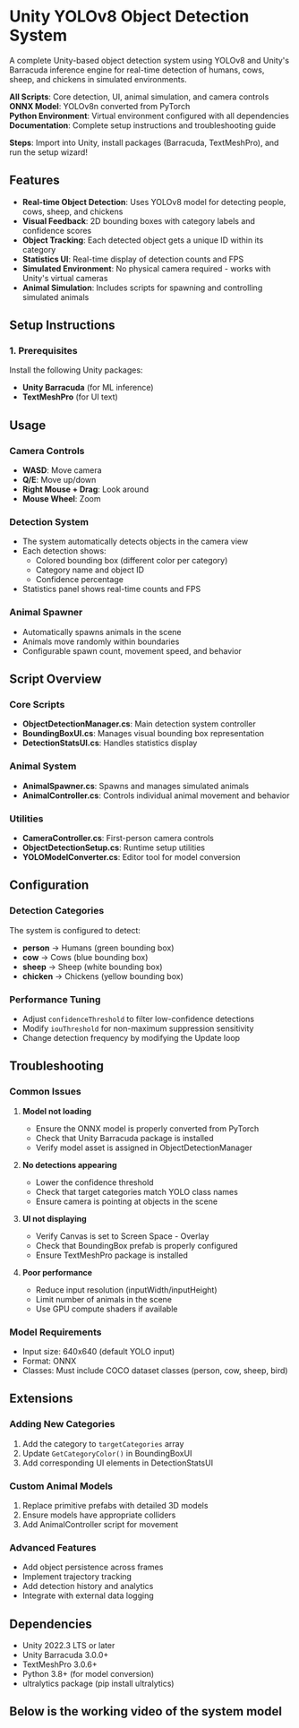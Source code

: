 # Unity YOLOv8 Object Detection System

A complete Unity-based object detection system using YOLOv8 and Unity's Barracuda inference engine for real-time detection of humans, cows, sheep, and chickens in simulated environments.



 **All Scripts**: Core detection, UI, animal simulation, and camera controls  
 **ONNX Model**: YOLOv8n converted from PyTorch  
 **Python Environment**: Virtual environment configured with all dependencies  
 **Documentation**: Complete setup instructions and troubleshooting guide  

**Steps**: Import into Unity, install packages (Barracuda, TextMeshPro), and run the setup wizard!

## Features

- **Real-time Object Detection**: Uses YOLOv8 model for detecting people, cows, sheep, and chickens
- **Visual Feedback**: 2D bounding boxes with category labels and confidence scores
- **Object Tracking**: Each detected object gets a unique ID within its category
- **Statistics UI**: Real-time display of detection counts and FPS
- **Simulated Environment**: No physical camera required - works with Unity's virtual cameras
- **Animal Simulation**: Includes scripts for spawning and controlling simulated animals

## Setup Instructions

### 1. Prerequisites

Install the following Unity packages:
- **Unity Barracuda** (for ML inference)
- **TextMeshPro** (for UI text)


## Usage

### Camera Controls
- **WASD**: Move camera
- **Q/E**: Move up/down
- **Right Mouse + Drag**: Look around
- **Mouse Wheel**: Zoom

### Detection System
- The system automatically detects objects in the camera view
- Each detection shows:
  - Colored bounding box (different color per category)
  - Category name and object ID
  - Confidence percentage
- Statistics panel shows real-time counts and FPS

### Animal Spawner
- Automatically spawns animals in the scene
- Animals move randomly within boundaries
- Configurable spawn count, movement speed, and behavior

## Script Overview

### Core Scripts
- **ObjectDetectionManager.cs**: Main detection system controller
- **BoundingBoxUI.cs**: Manages visual bounding box representation
- **DetectionStatsUI.cs**: Handles statistics display

### Animal System
- **AnimalSpawner.cs**: Spawns and manages simulated animals
- **AnimalController.cs**: Controls individual animal movement and behavior

### Utilities
- **CameraController.cs**: First-person camera controls
- **ObjectDetectionSetup.cs**: Runtime setup utilities
- **YOLOModelConverter.cs**: Editor tool for model conversion

## Configuration

### Detection Categories
The system is configured to detect:
- **person** → Humans (green bounding box)
- **cow** → Cows (blue bounding box)
- **sheep** → Sheep (white bounding box)
- **chicken** → Chickens (yellow bounding box)


### Performance Tuning
- Adjust `confidenceThreshold` to filter low-confidence detections
- Modify `iouThreshold` for non-maximum suppression sensitivity
- Change detection frequency by modifying the Update loop

## Troubleshooting

### Common Issues

1. **Model not loading**
   - Ensure the ONNX model is properly converted from PyTorch
   - Check that Unity Barracuda package is installed
   - Verify model asset is assigned in ObjectDetectionManager

2. **No detections appearing**
   - Lower the confidence threshold
   - Check that target categories match YOLO class names
   - Ensure camera is pointing at objects in the scene

3. **UI not displaying**
   - Verify Canvas is set to Screen Space - Overlay
   - Check that BoundingBox prefab is properly configured
   - Ensure TextMeshPro package is installed

4. **Poor performance**
   - Reduce input resolution (inputWidth/inputHeight)
   - Limit number of animals in the scene
   - Use GPU compute shaders if available

### Model Requirements
- Input size: 640x640 (default YOLO input)
- Format: ONNX
- Classes: Must include COCO dataset classes (person, cow, sheep, bird)

## Extensions

### Adding New Categories
1. Add the category to `targetCategories` array
2. Update `GetCategoryColor()` in BoundingBoxUI
3. Add corresponding UI elements in DetectionStatsUI

### Custom Animal Models
1. Replace primitive prefabs with detailed 3D models
2. Ensure models have appropriate colliders
3. Add AnimalController script for movement

### Advanced Features
- Add object persistence across frames
- Implement trajectory tracking
- Add detection history and analytics
- Integrate with external data logging

## Dependencies

- Unity 2022.3 LTS or later
- Unity Barracuda 3.0.0+
- TextMeshPro 3.0.6+
- Python 3.8+ (for model conversion)
- ultralytics package (pip install ultralytics)

## Below is the working video of the system model

